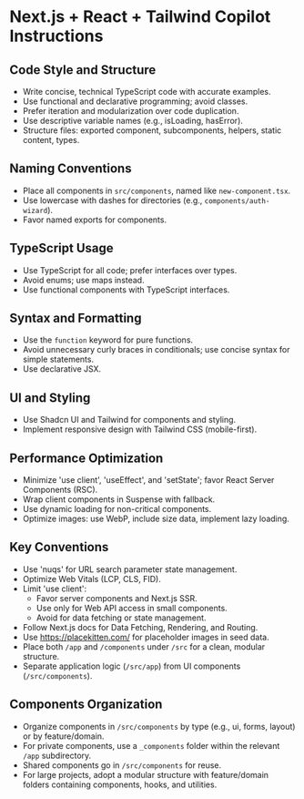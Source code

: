 # Next.js + React + Tailwind Copilot Instructions

## Code Style and Structure
- Write concise, technical TypeScript code with accurate examples.
- Use functional and declarative programming; avoid classes.
- Prefer iteration and modularization over code duplication.
- Use descriptive variable names (e.g., isLoading, hasError).
- Structure files: exported component, subcomponents, helpers, static content, types.

## Naming Conventions
- Place all components in `src/components`, named like `new-component.tsx`.
- Use lowercase with dashes for directories (e.g., `components/auth-wizard`).
- Favor named exports for components.

## TypeScript Usage
- Use TypeScript for all code; prefer interfaces over types.
- Avoid enums; use maps instead.
- Use functional components with TypeScript interfaces.

## Syntax and Formatting
- Use the `function` keyword for pure functions.
- Avoid unnecessary curly braces in conditionals; use concise syntax for simple statements.
- Use declarative JSX.

## UI and Styling
- Use Shadcn UI and Tailwind for components and styling.
- Implement responsive design with Tailwind CSS (mobile-first).

## Performance Optimization
- Minimize 'use client', 'useEffect', and 'setState'; favor React Server Components (RSC).
- Wrap client components in Suspense with fallback.
- Use dynamic loading for non-critical components.
- Optimize images: use WebP, include size data, implement lazy loading.

## Key Conventions
- Use 'nuqs' for URL search parameter state management.
- Optimize Web Vitals (LCP, CLS, FID).
- Limit 'use client':
  - Favor server components and Next.js SSR.
  - Use only for Web API access in small components.
  - Avoid for data fetching or state management.
- Follow Next.js docs for Data Fetching, Rendering, and Routing.
- Use https://placekitten.com/ for placeholder images in seed data.
- Place both `/app` and `/components` under `/src` for a clean, modular structure.
- Separate application logic (`/src/app`) from UI components (`/src/components`).

## Components Organization
- Organize components in `/src/components` by type (e.g., ui, forms, layout) or by feature/domain.
- For private components, use a `_components` folder within the relevant `/app` subdirectory.
- Shared components go in `/src/components` for reuse.
- For large projects, adopt a modular structure with feature/domain folders containing components, hooks, and utilities.
